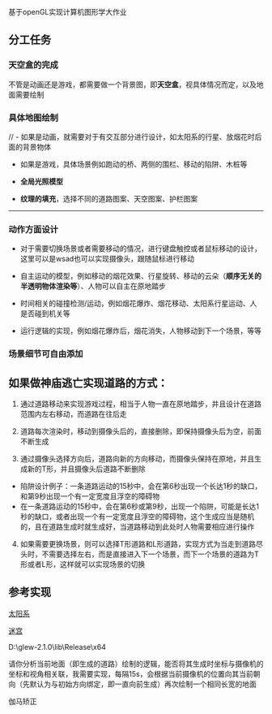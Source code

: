 基于openGL实现计算机图形学大作业

## 分工任务

### 天空盒的完成

不管是动画还是游戏，都需要做一个背景图，即**天空盒**，视具体情况而定，以及地面需要绘制

### 具体地图绘制

// - 如果是动画，就需要对于有交互部分进行设计，如太阳系的行星、放烟花时后面的背景物体

- 如果是游戏，具体场景例如跑动的桥、两侧的围栏、移动的陷阱、木桩等

- **全局光照模型**

- **纹理的填充**，选择不同的道路图案、天空图案、护栏图案

---

### 动作方面设计

- 对于需要切换场景或者需要移动的情况，进行键盘触控或者鼠标移动的设计，这里可以是wsad也可以实现摄像头，跟随鼠标进行移动

- 自主运动的模型，例如移动的烟花效果、行星旋转、移动的云朵（**顺序无关的半透明物体渲染等**）、人物可以自主在原地踏步

- 时间相关的碰撞检测/运动，例如烟花爆炸、烟花移动、太阳系行星运动、人是否碰到机关等

- 运行逻辑的实现，例如烟花爆炸后，烟花消失，人物移动到下一个场景，等等

### 场景细节可自由添加







## 如果做神庙逃亡实现道路的方式：

1. 通过道路移动来实现游戏过程，相当于人物一直在原地踏步，并且设计在道路范围内左右移动，而道路在往后走

2. 道路每次渲染时，移动到摄像头后的，直接删除，即保持摄像头后为空，前面不断生成

3. 通过摄像头选择方向后，道路向新的方向移动，而摄像头保持在原地，并且生成新的T形，并且摄像头后道路不断删除

- 陷阱设计例子：一条道路运动的15秒中，会在第6秒出现一个长达1秒的缺口，和第9秒出现一个有一定宽度且浮空的障碍物
- 在一条道路运动的15秒中，会在第6秒或第9秒，出现一个陷阱，可能是长达1秒的缺口，或者出现一个有一定宽度且浮空的障碍物，这个生成应当是随机的，且在道路生成时就生成好，当道路移动到此处时人物需要相应进行操作

4. 如果需要更换场景，则可以选择T形道路和L形道路，实现方式为当走到道路尽头时，不需要选择左右，而是直接进入下一个场景，而下一个场景的道路为T形或者L形，这样就可以实现场景的切换



## 参考实现

[太阳系](https://github.com/wongsiyoung/ComputerGraphics/tree/master/%E6%9C%9F%E6%9C%AB-%E5%A4%AA%E9%98%B3%E7%B3%BB)

[迷宫](https://github.com/linggm3/SYSU_Computer-Graphics/blob/main/HWF_%E6%9C%9F%E6%9C%AB%E5%A4%A7%E4%BD%9C%E4%B8%9A-%E8%BF%B7%E5%AE%AB%E6%B8%B8%E6%88%8F/report_p.pdf)

D:\glew-2.1.0\lib\Release\x64

请你分析当前地面（即生成的道路）绘制的逻辑，能否将其生成时坐标与摄像机的坐标和视角相关联，我需要实现，每隔15s，会根据当前摄像机的位置向其当前朝向（先默认为与初始方向绑定，即一直向前生成）再次绘制一个相同长宽的地面

伽马矫正